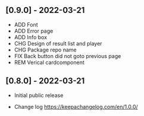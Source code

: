 ## [0.9.0] - 2022-03-21
- ADD Font 
- ADD Error page
- ADD Info box
- CHG Design of result list and player
- CHG Package repo name
- FIX Back button did not goto previous page
- REM Verical cardcomponent

## [0.8.0] - 2022-03-21
- Initial public release


- Change log https://keepachangelog.com/en/1.0.0/